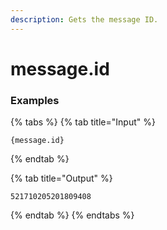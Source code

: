 ```yaml
---
description: Gets the message ID.
---
```


# message.id <message id> <message channel>

### Examples

{% tabs %}
{% tab title="Input" %}
```text
{message.id}
```
{% endtab %}

{% tab title="Output" %}
```text
521710205201809408
```
{% endtab %}
{% endtabs %}